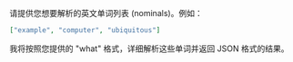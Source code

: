 请提供您想要解析的英文单词列表 (nominals)。例如：

```json
["example", "computer", "ubiquitous"]
```

我将按照您提供的 "what" 格式，详细解析这些单词并返回 JSON 格式的结果。
 